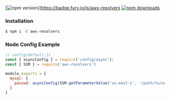 [![npm version](https://badge.fury.io/js/aws-resolvers.svg)](https://badge.fury.io/js/aws-resolvers
[![npm downloads](https://img.shields.io/npm/dt/aws-resolvers.svg?style=flat)](https://www.npmjs.com/package/aws-resolvers)

### Installation
```bash
$ npm i -E aws-resolvers
```
### Node Config Example
```javascript
// config/default.js
const { asyncConfig } = require('config/async');
const { SSM } = require('aws-resolvers')

module.exports = {
  mysql: {
    passwd: asyncConfig(SSM.getParameterValue('us-east-1', '/path/to/secret'))
  }
}

```


